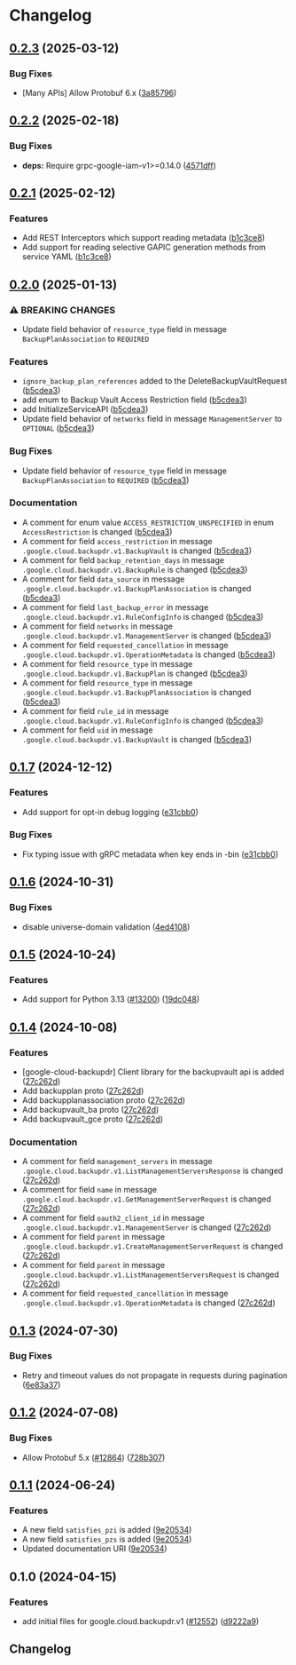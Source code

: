 # Changelog

## [0.2.3](https://github.com/googleapis/google-cloud-python/compare/google-cloud-backupdr-v0.2.2...google-cloud-backupdr-v0.2.3) (2025-03-12)


### Bug Fixes

* [Many APIs] Allow Protobuf 6.x ([3a85796](https://github.com/googleapis/google-cloud-python/commit/3a85796774ebf728cbc9e82dc536316530ac78c1))

## [0.2.2](https://github.com/googleapis/google-cloud-python/compare/google-cloud-backupdr-v0.2.1...google-cloud-backupdr-v0.2.2) (2025-02-18)


### Bug Fixes

* **deps:** Require grpc-google-iam-v1&gt;=0.14.0 ([4571dff](https://github.com/googleapis/google-cloud-python/commit/4571dff9614843c6944c8568bd234c6ac5197218))

## [0.2.1](https://github.com/googleapis/google-cloud-python/compare/google-cloud-backupdr-v0.2.0...google-cloud-backupdr-v0.2.1) (2025-02-12)


### Features

* Add REST Interceptors which support reading metadata ([b1c3ce8](https://github.com/googleapis/google-cloud-python/commit/b1c3ce8b271e9d22afabcde054e81dcedae6b0ef))
* Add support for reading selective GAPIC generation methods from service YAML ([b1c3ce8](https://github.com/googleapis/google-cloud-python/commit/b1c3ce8b271e9d22afabcde054e81dcedae6b0ef))

## [0.2.0](https://github.com/googleapis/google-cloud-python/compare/google-cloud-backupdr-v0.1.7...google-cloud-backupdr-v0.2.0) (2025-01-13)


### ⚠ BREAKING CHANGES

* Update field behavior of `resource_type` field in message `BackupPlanAssociation` to `REQUIRED`

### Features

* `ignore_backup_plan_references` added to the DeleteBackupVaultRequest ([b5cdea3](https://github.com/googleapis/google-cloud-python/commit/b5cdea3f1d59f67ff0bd01d1891abf948a4f5582))
* add enum to Backup Vault Access Restriction field ([b5cdea3](https://github.com/googleapis/google-cloud-python/commit/b5cdea3f1d59f67ff0bd01d1891abf948a4f5582))
* add InitializeServiceAPI ([b5cdea3](https://github.com/googleapis/google-cloud-python/commit/b5cdea3f1d59f67ff0bd01d1891abf948a4f5582))
* Update field behavior of `networks` field in message `ManagementServer` to `OPTIONAL` ([b5cdea3](https://github.com/googleapis/google-cloud-python/commit/b5cdea3f1d59f67ff0bd01d1891abf948a4f5582))


### Bug Fixes

* Update field behavior of `resource_type` field in message `BackupPlanAssociation` to `REQUIRED` ([b5cdea3](https://github.com/googleapis/google-cloud-python/commit/b5cdea3f1d59f67ff0bd01d1891abf948a4f5582))


### Documentation

* A comment for enum value `ACCESS_RESTRICTION_UNSPECIFIED` in enum `AccessRestriction` is changed ([b5cdea3](https://github.com/googleapis/google-cloud-python/commit/b5cdea3f1d59f67ff0bd01d1891abf948a4f5582))
* A comment for field `access_restriction` in message `.google.cloud.backupdr.v1.BackupVault` is changed ([b5cdea3](https://github.com/googleapis/google-cloud-python/commit/b5cdea3f1d59f67ff0bd01d1891abf948a4f5582))
* A comment for field `backup_retention_days` in message `.google.cloud.backupdr.v1.BackupRule` is changed ([b5cdea3](https://github.com/googleapis/google-cloud-python/commit/b5cdea3f1d59f67ff0bd01d1891abf948a4f5582))
* A comment for field `data_source` in message `.google.cloud.backupdr.v1.BackupPlanAssociation` is changed ([b5cdea3](https://github.com/googleapis/google-cloud-python/commit/b5cdea3f1d59f67ff0bd01d1891abf948a4f5582))
* A comment for field `last_backup_error` in message `.google.cloud.backupdr.v1.RuleConfigInfo` is changed ([b5cdea3](https://github.com/googleapis/google-cloud-python/commit/b5cdea3f1d59f67ff0bd01d1891abf948a4f5582))
* A comment for field `networks` in message `.google.cloud.backupdr.v1.ManagementServer` is changed ([b5cdea3](https://github.com/googleapis/google-cloud-python/commit/b5cdea3f1d59f67ff0bd01d1891abf948a4f5582))
* A comment for field `requested_cancellation` in message `.google.cloud.backupdr.v1.OperationMetadata` is changed ([b5cdea3](https://github.com/googleapis/google-cloud-python/commit/b5cdea3f1d59f67ff0bd01d1891abf948a4f5582))
* A comment for field `resource_type` in message `.google.cloud.backupdr.v1.BackupPlan` is changed ([b5cdea3](https://github.com/googleapis/google-cloud-python/commit/b5cdea3f1d59f67ff0bd01d1891abf948a4f5582))
* A comment for field `resource_type` in message `.google.cloud.backupdr.v1.BackupPlanAssociation` is changed ([b5cdea3](https://github.com/googleapis/google-cloud-python/commit/b5cdea3f1d59f67ff0bd01d1891abf948a4f5582))
* A comment for field `rule_id` in message `.google.cloud.backupdr.v1.RuleConfigInfo` is changed ([b5cdea3](https://github.com/googleapis/google-cloud-python/commit/b5cdea3f1d59f67ff0bd01d1891abf948a4f5582))
* A comment for field `uid` in message `.google.cloud.backupdr.v1.BackupVault` is changed ([b5cdea3](https://github.com/googleapis/google-cloud-python/commit/b5cdea3f1d59f67ff0bd01d1891abf948a4f5582))

## [0.1.7](https://github.com/googleapis/google-cloud-python/compare/google-cloud-backupdr-v0.1.6...google-cloud-backupdr-v0.1.7) (2024-12-12)


### Features

* Add support for opt-in debug logging ([e31cbb0](https://github.com/googleapis/google-cloud-python/commit/e31cbb0e11ab2cb093411005682c2fa2c38e787c))


### Bug Fixes

* Fix typing issue with gRPC metadata when key ends in -bin ([e31cbb0](https://github.com/googleapis/google-cloud-python/commit/e31cbb0e11ab2cb093411005682c2fa2c38e787c))

## [0.1.6](https://github.com/googleapis/google-cloud-python/compare/google-cloud-backupdr-v0.1.5...google-cloud-backupdr-v0.1.6) (2024-10-31)


### Bug Fixes

* disable universe-domain validation ([4ed4108](https://github.com/googleapis/google-cloud-python/commit/4ed41088ab3cbadfe4de7fa170f172666015ed24))

## [0.1.5](https://github.com/googleapis/google-cloud-python/compare/google-cloud-backupdr-v0.1.4...google-cloud-backupdr-v0.1.5) (2024-10-24)


### Features

* Add support for Python 3.13 ([#13200](https://github.com/googleapis/google-cloud-python/issues/13200)) ([19dc048](https://github.com/googleapis/google-cloud-python/commit/19dc0485852406b90743297bcf257020e6012593))

## [0.1.4](https://github.com/googleapis/google-cloud-python/compare/google-cloud-backupdr-v0.1.3...google-cloud-backupdr-v0.1.4) (2024-10-08)


### Features

* [google-cloud-backupdr] Client library for the backupvault api is added ([27c262d](https://github.com/googleapis/google-cloud-python/commit/27c262d51c5d9f055152d9448f5fb6759da4bdb3))
* Add backupplan proto ([27c262d](https://github.com/googleapis/google-cloud-python/commit/27c262d51c5d9f055152d9448f5fb6759da4bdb3))
* Add backupplanassociation proto ([27c262d](https://github.com/googleapis/google-cloud-python/commit/27c262d51c5d9f055152d9448f5fb6759da4bdb3))
* Add backupvault_ba proto ([27c262d](https://github.com/googleapis/google-cloud-python/commit/27c262d51c5d9f055152d9448f5fb6759da4bdb3))
* Add backupvault_gce proto ([27c262d](https://github.com/googleapis/google-cloud-python/commit/27c262d51c5d9f055152d9448f5fb6759da4bdb3))


### Documentation

* A comment for field `management_servers` in message `.google.cloud.backupdr.v1.ListManagementServersResponse` is changed ([27c262d](https://github.com/googleapis/google-cloud-python/commit/27c262d51c5d9f055152d9448f5fb6759da4bdb3))
* A comment for field `name` in message `.google.cloud.backupdr.v1.GetManagementServerRequest` is changed ([27c262d](https://github.com/googleapis/google-cloud-python/commit/27c262d51c5d9f055152d9448f5fb6759da4bdb3))
* A comment for field `oauth2_client_id` in message `.google.cloud.backupdr.v1.ManagementServer` is changed ([27c262d](https://github.com/googleapis/google-cloud-python/commit/27c262d51c5d9f055152d9448f5fb6759da4bdb3))
* A comment for field `parent` in message `.google.cloud.backupdr.v1.CreateManagementServerRequest` is changed ([27c262d](https://github.com/googleapis/google-cloud-python/commit/27c262d51c5d9f055152d9448f5fb6759da4bdb3))
* A comment for field `parent` in message `.google.cloud.backupdr.v1.ListManagementServersRequest` is changed ([27c262d](https://github.com/googleapis/google-cloud-python/commit/27c262d51c5d9f055152d9448f5fb6759da4bdb3))
* A comment for field `requested_cancellation` in message `.google.cloud.backupdr.v1.OperationMetadata` is changed ([27c262d](https://github.com/googleapis/google-cloud-python/commit/27c262d51c5d9f055152d9448f5fb6759da4bdb3))

## [0.1.3](https://github.com/googleapis/google-cloud-python/compare/google-cloud-backupdr-v0.1.2...google-cloud-backupdr-v0.1.3) (2024-07-30)


### Bug Fixes

* Retry and timeout values do not propagate in requests during pagination ([6e83a37](https://github.com/googleapis/google-cloud-python/commit/6e83a37612d9eb951cb0ef1e372ef4241f8afa59))

## [0.1.2](https://github.com/googleapis/google-cloud-python/compare/google-cloud-backupdr-v0.1.1...google-cloud-backupdr-v0.1.2) (2024-07-08)


### Bug Fixes

* Allow Protobuf 5.x ([#12864](https://github.com/googleapis/google-cloud-python/issues/12864)) ([728b307](https://github.com/googleapis/google-cloud-python/commit/728b307ed0cc497685507a219e913f002f097132))

## [0.1.1](https://github.com/googleapis/google-cloud-python/compare/google-cloud-backupdr-v0.1.0...google-cloud-backupdr-v0.1.1) (2024-06-24)


### Features

* A new field `satisfies_pzi` is added ([9e20534](https://github.com/googleapis/google-cloud-python/commit/9e205344d6b24d6cedced1d9c177be7652f54267))
* A new field `satisfies_pzs` is added ([9e20534](https://github.com/googleapis/google-cloud-python/commit/9e205344d6b24d6cedced1d9c177be7652f54267))
* Updated documentation URI ([9e20534](https://github.com/googleapis/google-cloud-python/commit/9e205344d6b24d6cedced1d9c177be7652f54267))

## 0.1.0 (2024-04-15)


### Features

* add initial files for google.cloud.backupdr.v1 ([#12552](https://github.com/googleapis/google-cloud-python/issues/12552)) ([d9222a9](https://github.com/googleapis/google-cloud-python/commit/d9222a97786ce1badae4561410ca5e09386a3377))

## Changelog
